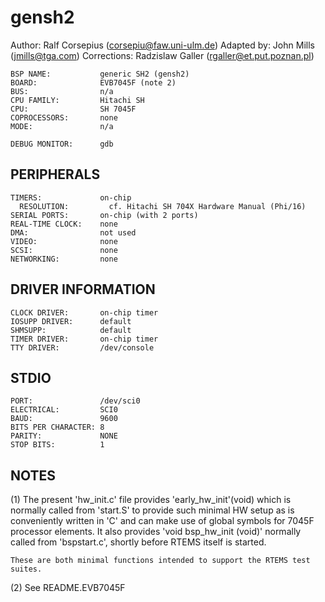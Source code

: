 gensh2
======

 Author: Ralf Corsepius (corsepiu@faw.uni-ulm.de)
 Adapted by: John Mills (jmills@tga.com)
 Corrections: Radzislaw Galler (rgaller@et.put.poznan.pl)


```
BSP NAME:           generic SH2 (gensh2)
BOARD:              EVB7045F (note 2)
BUS:                n/a
CPU FAMILY:         Hitachi SH
CPU:                SH 7045F
COPROCESSORS:	    none
MODE:               n/a

DEBUG MONITOR:      gdb
```

PERIPHERALS
-----------
```
TIMERS:             on-chip
  RESOLUTION:         cf. Hitachi SH 704X Hardware Manual (Phi/16)
SERIAL PORTS:       on-chip (with 2 ports)
REAL-TIME CLOCK:    none
DMA:                not used
VIDEO:              none
SCSI:               none
NETWORKING:         none
```

DRIVER INFORMATION
------------------
```
CLOCK DRIVER:       on-chip timer
IOSUPP DRIVER:      default
SHMSUPP:            default
TIMER DRIVER:       on-chip timer
TTY DRIVER:         /dev/console
```

STDIO
-----
```
PORT:               /dev/sci0
ELECTRICAL:         SCI0
BAUD:               9600
BITS PER CHARACTER: 8
PARITY:             NONE
STOP BITS:          1
```

NOTES
-----
(1) The present 'hw_init.c' file provides 'early_hw_init'(void) which
    is normally called from 'start.S' to provide such minimal HW setup
    as is conveniently written in 'C' and can make use of global
    symbols for 7045F processor elements. It also provides
    'void bsp_hw_init (void)' normally called from 'bspstart.c', shortly
    before RTEMS itself is started.

    These are both minimal functions intended to support the RTEMS test
    suites.

(2) See README.EVB7045F

